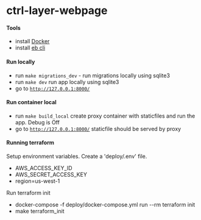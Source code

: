 # ctrl-layer-webpage


#### Tools
- install [Docker](https://www.docker.com/products/docker-desktop)
- install [eb cli](https://docs.aws.amazon.com/elasticbeanstalk/latest/dg/eb-cli3-install.html)


#### Run locally

- run `make migrations_dev` - run migrations locally using sqlite3
- run `make dev` run app locally using sqlite3
- go to [`http://127.0.0.1:8000/`](http://127.0.0.1:8000/)

#### Run container local

- run `make build_local` create proxy container with staticfiles and run the app. Debug is Off
- go to [`http://127.0.0.1:8000/`](http://127.0.0.1:8000/) staticfile should be served by proxy


#### Running terraform
Setup environment variables. Create a 'deploy/.env' file.
- AWS_ACCESS_KEY_ID
- AWS_SECRET_ACCESS_KEY
- region=us-west-1

Run terraform init
- docker-compose -f deploy/docker-compose.yml run --rm terraform init 
- make terraform_init
